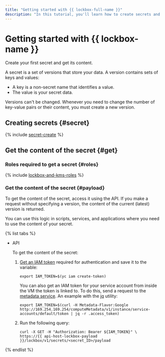 ```yaml
---
title: "Getting started with {{ lockbox-full-name }}"
description: "In this tutorial, you'll learn how to create secrets and get their contents using {{ lockbox-full-name }}, a service for storing secrets. A secret is a set of versions that store your data. A version contains sets of keys and values. A key is a non-secret name that identifies a value. The value is your secret data."
---
```


# Getting started with {{ lockbox-name }}

Create your first secret and get its content.

A secret is a set of versions that store your data. A version contains sets of keys and values:
* A key is a non-secret name that identifies a value.
* The value is your secret data.

Versions can't be changed. Whenever you need to change the number of key-value pairs or their content, you must create a new version.

## Creating secrets {#secret}

{% include [secret-create](../_includes/lockbox/secret-create.md) %}

## Get the content of the secret {#get}

### Roles required to get a secret {#roles}

{% include [lockbox-and-kms-roles](../_includes/lockbox/lockbox-and-kms-roles.md) %}

### Get the content of the secret {#payload}

To get the content of the secret, access it using the API. If you make a request without specifying a version, the content of the current (latest) version is returned.

You can use this logic in scripts, services, and applications where you need to use the content of your secret.

{% list tabs %}

- API

   To get the content of the secret:
   1. [Get an IAM token](../iam/operations/iam-token/create.md) required for authentication and save it to the variable:

      ```
      export IAM_TOKEN=$(yc iam create-token)
      ```

      You can also get an IAM token for your service account from inside the VM the token is linked to. To do this, send a request to the [metadata service](../compute/operations/vm-info/get-info.md#request-examples). An example with the [jq](https://stedolan.github.io/jq/) utility:

      ```
      export IAM_TOKEN=$(curl -H Metadata-Flavor:Google http://169.254.169.254/computeMetadata/v1/instance/service-accounts/default/token | jq -r .access_token)
      ```

   1. Run the following query:

      ```
      curl -X GET -H "Authorization: Bearer ${IAM_TOKEN}" \
      https://{{ api-host-lockbox-payload }}/lockbox/v1/secrets/<secret_ID>/payload
      ```
{% endlist %}
